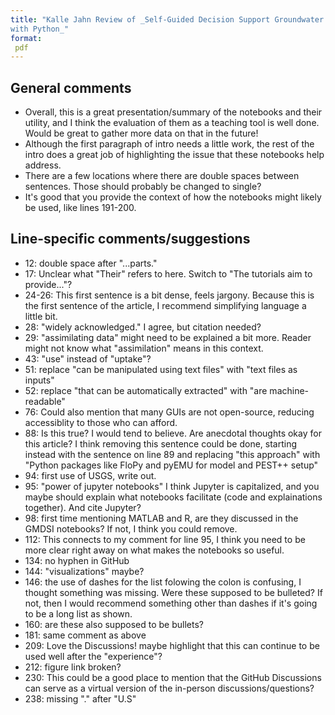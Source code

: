 ```yaml
---
title: "Kalle Jahn Review of _Self-Guided Decision Support Groundwater Modelling
with Python_"
format:
 pdf
---
```


## General comments
- Overall, this is a great presentation/summary of the notebooks and their utility, and I think the evaluation of them as a teaching tool is well done. Would be great to gather more data on that in the future!
- Although the first paragraph of intro needs a little work, the rest of the intro does a great job of highlighting the issue that these notebooks help address.
- There are a few locations where there are double spaces between sentences. Those should probably be changed to single?
- It's good that you provide the context of how the notebooks might likely be used, like lines 191-200.

## Line-specific comments/suggestions

- 12: double space after "...parts."
- 17: Unclear what "Their" refers to here. Switch to "The tutorials aim to provide..."?
- 24-26: This first sentence is a bit dense, feels jargony. Because this is the first sentence of the article, I recommend simplifying language a little bit.
- 28: "widely acknowledged." I agree, but citation needed?
- 29: "assimilating data" might need to be explained a bit more. Reader might not know what "assimilation" means in this context.
- 43: "use" instead of "uptake"?
- 51: replace "can be manipulated using text files" with "text files as inputs"
- 52: replace "that can be automatically extracted" with "are machine-readable"
- 76: Could also mention that many GUIs are not open-source, reducing accessiblity to those who can afford.
- 88: Is this true? I would tend to believe. Are anecdotal thoughts okay for this article? I think removing this sentence could be done, starting instead with the sentence on line 89 and replacing "this approach" with "Python packages like FloPy and pyEMU for model and PEST++ setup" 
- 94: first use of USGS, write out.
- 95: "power of jupyter notebooks" I think Jupyter is capitalized, and you maybe should explain what notebooks facilitate (code and explainations together). And cite Jupyter?
- 98: first time mentioning MATLAB and R, are they discussed in the GMDSI notebooks? If not, I think you could remove.
- 112: This connects to my comment for line 95, I think you need to be more clear right away on what makes the notebooks so useful.
- 134: no hyphen in GitHub
- 144: "visualizations" maybe?
- 146: the use of dashes for the list folowing the colon is confusing, I thought something was missing. Were these supposed to be bulleted? If not, then I would recommend something other than dashes if it's going to be a long list as shown. 
- 160: are these also supposed to be bullets?
- 181: same comment as above
- 209: Love the Discussions! maybe highlight that this can continue to be used well after the "experience"?
- 212: figure link broken?
- 230: This could be a good place to mention that the GitHub Discussions can serve as a virtual version of the in-person discussions/questions?
- 238: missing "." after "U.S"
